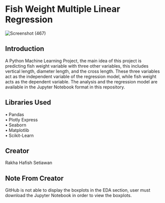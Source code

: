 # Fish Weight Multiple Linear Regression


![Screenshot (467)](https://user-images.githubusercontent.com/102712597/215659281-ccb8c492-2113-45a9-8395-e2297cc45a2d.png)


## Introduction
A Python Machine Learning Project, the main idea of this project is predicting fish weight variable with three other variables, this includes vertical length, diameter length, and the cross length. These three variables act as the independent variable of the regression model, while fish weight acts as the dependent variable. The analysis and the regression model are available in the Jupyter Notebook format in this repository.

## Libraries Used
• Pandas <br>
• Plotly Express <br>
• Seaborn <br>
• Matplotlib <br>
• Scikit-Learn <br>

## Creator
Rakha Hafish Setiawan

## Note From Creator
GitHub is not able to display the boxplots in the EDA section, user must download the Jupyter Notebook in order to view the boxplots.
